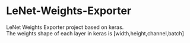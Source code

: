 # LeNet-Weights-Exporter
LeNet Weights Exporter project based on keras.<br>
The weights shape of each layer in keras is [width,height,channel,batch]
